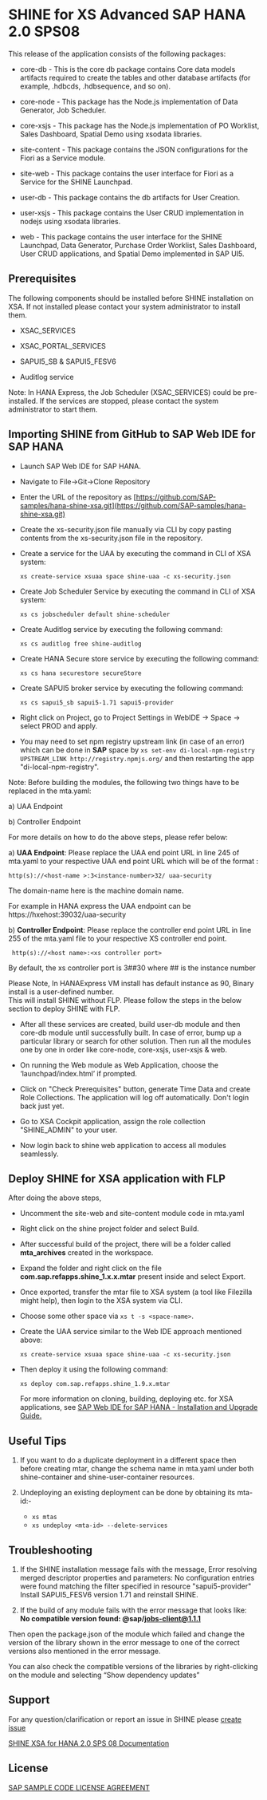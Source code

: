 SHINE for XS Advanced SAP HANA 2.0 SPS08
===============

This release of the application consists of the following packages:

- core-db - This is the core db package contains Core data models artifacts required to create the tables and other database artifacts (for example, .hdbcds, .hdbsequence, and so on).

- core-node - This package has the Node.js implementation of Data Generator, Job Scheduler.

- core-xsjs - This package has the Node.js implementation of PO Worklist, Sales Dashboard, Spatial Demo using xsodata libraries.

- site-content - This package contains the JSON configurations for the Fiori as a Service module.

- site-web - This package contains the user interface for Fiori as a Service for the SHINE Launchpad.

- user-db - This package contains the db artifacts for User Creation.

- user-xsjs - This package contains the User CRUD implementation in nodejs using xsodata libraries.

- web - This package contains the user interface for the SHINE Launchpad, Data Generator, Purchase Order Worklist, Sales Dashboard, User CRUD applications, and Spatial Demo implemented in SAP UI5.

## Prerequisites
The following components should be installed before SHINE installation on XSA. If not installed please contact your system administrator to install them.

- XSAC_SERVICES   

- XSAC_PORTAL_SERVICES

- SAPUI5_SB & SAPUI5_FESV6

- Auditlog service   

Note: In HANA Express, the Job Scheduler (XSAC_SERVICES) could be pre-installed.
If the services are stopped, please contact the system administrator to start them.

## Importing SHINE from GitHub to SAP Web IDE for SAP HANA

- Launch SAP Web IDE for SAP HANA.

- Navigate to File->Git->Clone Repository
- Enter the URL of the repository as [https://github.com/SAP-samples/hana-shine-xsa.git](https://github.com/SAP-samples/hana-shine-xsa.git)

- Create the xs-security.json file manually via CLI by copy pasting contents from the xs-security.json file in the repository.

- Create a service for the UAA by executing the command in CLI of XSA system:

    `xs create-service xsuaa space shine-uaa -c xs-security.json`

- Create Job Scheduler Service by executing the command in CLI of XSA system:

    `xs cs jobscheduler default shine-scheduler`

- Create Auditlog service by executing the following command:   

    `xs cs auditlog free shine-auditlog`

- Create HANA Secure store service by executing the following command:   

    `xs cs hana securestore secureStore`    

- Create SAPUI5 broker service by executing the following command:

    `xs cs sapui5_sb sapui5-1.71 sapui5-provider`

- Right click on Project, go to Project Settings in WebIDE -> Space -> select PROD and apply.

- You may need to set npm registry upstream link (in case of an error) which can be done in **SAP** space by `xs set-env di-local-npm-registry UPSTREAM_LINK http://registry.npmjs.org/` and then restarting the app "di-local-npm-registry".

Note: Before building the modules, the following two things have to be replaced in the mta.yaml:

a)	UAA Endpoint

b)	Controller Endpoint

For more details on how to do the above steps, please refer below:

   a)	**UAA Endpoint**: Please replace the UAA end point URL in line 245 of mta.yaml to your respective UAA end point URL which will be of the format :

   `http(s)://<host-name >:3<instance-number>32/ uaa-security`

   The domain-name here is the machine domain name.

   For example in HANA express the UAA endpoint can be https://hxehost:39032/uaa-security

   b)   **Controller Endpoint**: Please replace the controller end point URL in line 255 of the mta.yaml file to your respective XS controller end point.

   ` http(s)://<host name>:<xs controller port>`

   By default, the xs controller port is 3##30 where ## is the instance number

   Please Note, In HANAExpress VM install has default instance as 90, Binary install is a user-defined number.   
   This will install SHINE without FLP. Please follow the steps in the below section to deploy SHINE with FLP.

- 	After all these services are created, build user-db module and then core-db module until successfully built. In case of error, bump up a particular library or search for other solution. Then run all the modules one by one in order like core-node, core-xsjs, user-xsjs & web.

- On running the Web module as Web Application, choose the ‘launchpad/index.html’ if prompted.

- Click on "Check Prerequisites" button, generate Time Data and create Role Collections. The application will log off automatically. Don't login back just yet.

- Go to XSA Cockpit application, assign the role collection "SHINE_ADMIN" to your user.

- Now login back to shine web application to access all modules seamlessly.

## Deploy SHINE for XSA application with FLP  ##

After doing the above steps,

- Uncomment the site-web and site-content module code in mta.yaml
- Right click on the shine project folder and select Build.
- After successful build of the project, there will be a folder called **mta_archives** created in the workspace.
- Expand the folder and right click on the file **com.sap.refapps.shine_1.x.x.mtar** present inside and select Export.
- Once exported, transfer the mtar file to XSA system (a tool like Filezilla might help), then login to the XSA system via CLI.

- Choose some other space via `xs t -s <space-name>`.

- Create the UAA service similar to the Web IDE approach mentioned above:

    `xs create-service xsuaa space shine-uaa -c xs-security.json`

- Then deploy it using the following command:

    `xs deploy com.sap.refapps.shine_1.9.x.mtar`

   For more information on cloning, building, deploying etc. for XSA applications, see [SAP Web IDE for SAP HANA - Installation and  Upgrade Guide. ](https://help.sap.com/docs/SAP_HANA_PLATFORM/4505d0bdaf4948449b7f7379d24d0f0d/0a1c5d829a074a8a889acd2ace444042.html)

## Useful Tips

1. If you want to do a duplicate deployment in a different space then before creating mtar, change the schema name in mta.yaml under both shine-container and shine-user-container resources.

2. Undeploying an existing deployment can be done by obtaining its mta-id:-
    - `xs mtas`
    - `xs undeploy <mta-id> --delete-services`

## Troubleshooting

1. If the SHINE installation message fails with the message,
Error resolving merged descriptor properties and parameters: No configuration entries were found matching the filter specified in resource "sapui5-provider"
Install SAPUI5_FESV6 version 1.71 and reinstall SHINE.

2. If the build of any module fails with the error message that looks like:   
   **No compatible version found: @sap/jobs-client@1.1.1**

Then open the package.json of the module which failed and change the version of the library shown in the error message to one of the correct versions also mentioned in the error message.

You can also check the compatible versions of the libraries by right-clicking on the module and selecting “Show dependency updates”

## Support
For any question/clarification or report an issue in SHINE please [create issue](https://github.com/sap/hana-shine-xsa/issues/new/)

[SHINE XSA for HANA 2.0 SPS 08 Documentation ](https://help.sap.com/viewer/shine-xsa/2.0.06/en-US)

## License
[SAP SAMPLE CODE LICENSE AGREEMENT](LICENSE)
